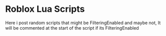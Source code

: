 # Roblox Lua Scripts
Here i post random scripts that might be FilteringEnabled and maybe not, It will be commented at the start of the script if its FilteringEnabled
